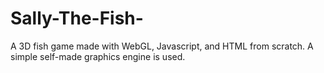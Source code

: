 # Sally-The-Fish-
A 3D fish game made with WebGL, Javascript, and HTML from scratch. A simple self-made graphics engine is used.
